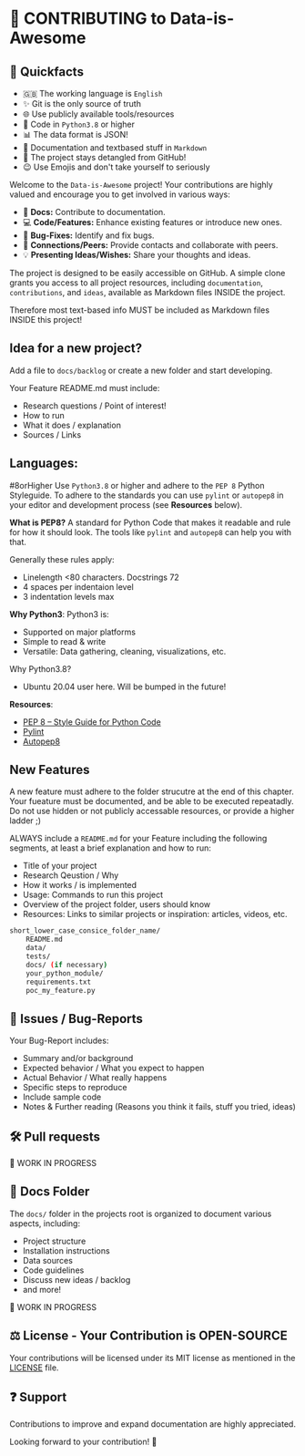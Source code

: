 # 📝 CONTRIBUTING to Data-is-Awesome

## 🚀 Quickfacts
- 🇬🇧 The working language is `English`
- ✨ Git is the only source of truth
- 🌐 Use publicly available tools/resources
- 🐍 Code in `Python3.8` or higher
- 📊 The data format is JSON!
- 📝 Documentation and textbased stuff in `Markdown`
- 🔗 The project stays detangled from GitHub!
- 😉 Use Emojis and don't take yourself to seriously

Welcome to the `Data-is-Awesome` project!
Your contributions are highly valued and encourage you to get involved in various ways:

- 📖 **Docs:** Contribute to documentation.
- 💻 **Code/Features:** Enhance existing features or introduce new ones.
- 🐛 **Bug-Fixes:** Identify and fix bugs.
- 👥 **Connections/Peers:** Provide contacts and collaborate with peers.
- 💡 **Presenting Ideas/Wishes:** Share your thoughts and ideas.

The project is designed to be easily accessible on GitHub.
A simple clone grants you access to all project resources, including `documentation`, `contributions`, and `ideas`, available as Markdown files INSIDE the project.

Therefore most text-based info MUST be included as Markdown files INSIDE this project!

## Idea for a new project?
Add a file to `docs/backlog` or create a new folder and start developing.

Your Feature README.md must include:
- Research questions / Point of interest!
- How to run
- What it does / explanation
- Sources / Links

## Languages:
#8orHigher
Use `Python3.8` or higher and adhere to the `PEP 8` Python Styleguide.
To adhere to the standards you can use `pylint` or `autopep8` in your editor and development process (see **Resources** below).

**What is PEP8?**
A standard for Python Code that makes it readable and rule for how it should look.
The tools like `pylint` and `autopep8` can help you with that.

Generally these rules apply:
- Linelength <80 characters. Docstrings 72
- 4 spaces per indentaion level
- 3 indentation levels max


**Why Python3**:
Python3 is:
- Supported on major platforms
- Simple to read & write
- Versatile: Data gathering, cleaning, visualizations, etc.

Why Python3.8?
- Ubuntu 20.04 user here.
Will be bumped in the future!

**Resources**:
- [PEP 8 – Style Guide for Python Code](https://peps.python.org/pep-0008/)
- [Pylint](https://pypi.org/project/pylint/)
- [Autopep8](https://pypi.org/project/autopep8/)


## New Features
A new feature must adhere to the folder strucutre at the end of this chapter.
Your fueature must be documented, and be able to be executed repeatadly.
Do not use hidden or not publicly accessable resources, or provide a higher ladder ;)

ALWAYS include a `README.md` for your Feature including the following segments, at least a brief explanation and how to run:
- Title of your project
- Research Qeustion / Why
- How it works / is implemented
- Usage: Commands to run this project
- Overview of the project folder, users should know
- Resources: Links to similar projects or inspiration: articles, videos, etc.


```BASH
short_lower_case_consice_folder_name/
    README.md
    data/
    tests/
    docs/ (if necessary)
    your_python_module/
    requirements.txt
    poc_my_feature.py
```


## 🐞 Issues / Bug-Reports
Your Bug-Report includes:
- Summary and/or background
- Expected behavior / What you expect to happen
- Actual Behavior / What really happens
- Specific steps to reproduce
- Include sample code
- Notes & Further reading (Reasons you think it fails, stuff you tried, ideas)


## 🛠️ Pull requests
🚧 WORK IN PROGRESS



## 📂 Docs Folder
The `docs/` folder in the projects root is organized to document various aspects, including:
- Project structure
- Installation instructions
- Data sources
- Code guidelines
- Discuss new ideas / backlog
- and more!

🚧 WORK IN PROGRESS


## ⚖️ License - Your Contribution is OPEN-SOURCE
Your contributions will be licensed under its MIT license as mentioned in the [LICENSE](LICENSE) file.


## ❓ Support
Contributions to improve and expand documentation are highly appreciated.

Looking forward to your contribution! 🚀